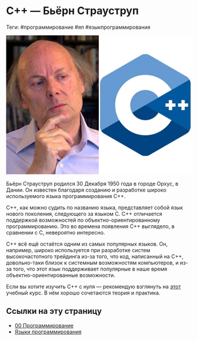 # С++ — Бьёрн Страуструп

Теги: #программирование #яп #языкпрограммирования 

![С++ — Бьёрн Страуструп](../assets/C++%20-%20%D0%91%D1%8C%D1%91%D1%80%D0%BD%20%D0%A1%D1%82%D1%80%D0%B0%D1%83%D1%81%D1%82%D1%80%D1%83%D0%BF.jpg)

Бьёрн Страуструп родился 30 Декабря 1950 года в городе Орхус, в Дании. Он известен благодаря созданию и разработке широко используемого языка программирования C++.   
  
C++, как можно судить по названию языка, представляет собой язык нового поколения, следующего за языком C. C++ отличается поддержкой возможностей по объектно-ориентированному программированию. Это во времена появления C++ выглядело, в сравнении с C, невероятно интересно.  
  
C++ всё ещё остаётся одним из самых популярных языков. Он, например, широко используется при разработке систем высокочастотного трейдинга из-за того, что код, написанный на C++, довольно-таки близок к системным возможностям компьютеров, и из-за того, что этот язык поддерживает популярные в наше время объектно-ориентированные возможности.  
  
Если вы хотите изучить С++ с нуля — рекомендую взглянуть на [этот](https://freecoursesite.com/beginning-c-programming-from-beginner-to-beyond-1/) учебный курс. В нём хорошо сочетаются теория и практика.

## Ссылки на эту страницу

- [00 Программирование](00%20%D0%9F%D1%80%D0%BE%D0%B3%D1%80%D0%B0%D0%BC%D0%BC%D0%B8%D1%80%D0%BE%D0%B2%D0%B0%D0%BD%D0%B8%D0%B5.md)
- [Языки программирования](%D0%AF%D0%B7%D1%8B%D0%BA%D0%B8%20%D0%BF%D1%80%D0%BE%D0%B3%D1%80%D0%B0%D0%BC%D0%BC%D0%B8%D1%80%D0%BE%D0%B2%D0%B0%D0%BD%D0%B8%D1%8F.md)
